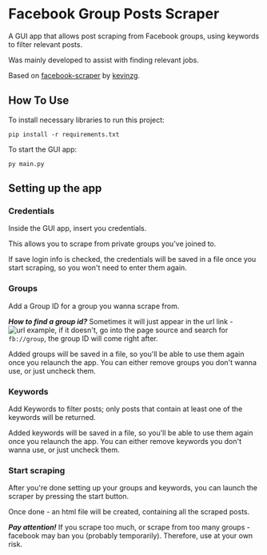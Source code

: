 # Facebook Group Posts Scraper
A GUI app that allows post scraping from Facebook groups, using keywords to filter relevant posts.

Was mainly developed to assist with finding relevant jobs.

Based on [facebook-scraper](https://github.com/kevinzg/facebook-scraper) by [kevinzg](https://github.com/kevinzg).

## How To Use
To install necessary libraries to run this project:
```
pip install -r requirements.txt
```
To start the GUI app:
```
py main.py
```

## Setting up the app
### Credentials
Inside the GUI app, insert you credentials.

This allows you to scrape from private groups you've joined to.

If save login info is checked, the credentials will be saved in a file once you start scraping, so you won't need to enter them again.

### Groups
Add a Group ID for a group you wanna scrape from.

***How to find a group id?***
Sometimes it will just appear in the url link - ![url example](https://user-images.githubusercontent.com/25244950/154581089-f1c417f2-3901-49af-8d23-4737f9c069e6.png), 
if it doesn't, go into the page source and search for ```fb://group```, the group ID will come right after.

Added groups will be saved in a file, so you'll be able to use them again once you relaunch the app.
You can either remove groups you don't wanna use, or just uncheck them.

### Keywords
Add Keywords to filter posts; 
only posts that contain at least one of the keywords will be returned.

Added keywords will be saved in a file, so you'll be able to use them again once you relaunch the app.
You can either remove keywords you don't wanna use, or just uncheck them.

### Start scraping
After you're done setting up your groups and keywords, you can launch the scraper by pressing the start button.

Once done - an html file will be created, containing all the scraped posts.

***Pay attention!*** If you scrape too much, or scrape from too many groups - facebook may ban you (probably temporarily).
Therefore, use at your own risk.
